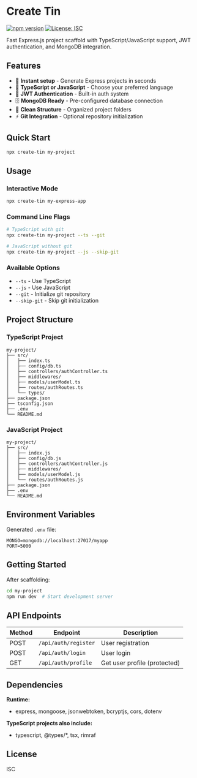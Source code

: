 # Create Tin

[![npm version](https://img.shields.io/npm/v/create-tin.svg)](https://www.npmjs.com/package/create-tin)
[![License: ISC](https://img.shields.io/badge/License-ISC-blue.svg)](https://opensource.org/licenses/ISC)

Fast Express.js project scaffold with TypeScript/JavaScript support, JWT authentication, and MongoDB integration.

## Features

- 🚀 **Instant setup** - Generate Express projects in seconds
- 🔧 **TypeScript or JavaScript** - Choose your preferred language
- 🔑 **JWT Authentication** - Built-in auth system
- 🗄️ **MongoDB Ready** - Pre-configured database connection
- 📁 **Clean Structure** - Organized project folders
- ⚡ **Git Integration** - Optional repository initialization

## Quick Start

```bash
npx create-tin my-project
```

## Usage

### Interactive Mode
```bash
npx create-tin my-express-app
```

### Command Line Flags
```bash
# TypeScript with git
npx create-tin my-project --ts --git

# JavaScript without git
npx create-tin my-project --js --skip-git
```

### Available Options
- `--ts` - Use TypeScript
- `--js` - Use JavaScript  
- `--git` - Initialize git repository
- `--skip-git` - Skip git initialization

## Project Structure

### TypeScript Project
```
my-project/
├── src/
│   ├── index.ts
│   ├── config/db.ts
│   ├── controllers/authController.ts
│   ├── middlewares/
│   ├── models/userModel.ts
│   ├── routes/authRoutes.ts
│   └── types/
├── package.json
├── tsconfig.json
├── .env
└── README.md
```

### JavaScript Project
```
my-project/
├── src/
│   ├── index.js
│   ├── config/db.js
│   ├── controllers/authController.js
│   ├── middlewares/
│   ├── models/userModel.js
│   └── routes/authRoutes.js
├── package.json
├── .env
└── README.md
```

## Environment Variables

Generated `.env` file:
```env
MONGO=mongodb://localhost:27017/myapp
PORT=5000
```

## Getting Started

After scaffolding:

```bash
cd my-project
npm run dev  # Start development server
```

## API Endpoints

| Method | Endpoint | Description |
|--------|----------|-------------|
| POST | `/api/auth/register` | User registration |
| POST | `/api/auth/login` | User login |
| GET | `/api/auth/profile` | Get user profile (protected) |

## Dependencies

**Runtime:**
- express, mongoose, jsonwebtoken, bcryptjs, cors, dotenv

**TypeScript projects also include:**
- typescript, @types/*, tsx, rimraf

## License

ISC

